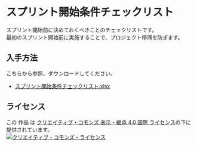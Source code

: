 # スプリント開始条件チェックリスト

スプリント開始前に決めておくべきことのチェックリストです。  
最初のスプリント開始前に実施することで、プロジェクト停滞を防ぎます。

## 入手方法

こちらから参照、ダウンロードしてください。  
* [スプリント開始条件チェックリスト.xlsx](./docs/スプリント開始条件チェックリスト.xlsx?raw=true)

## ライセンス

この 作品 は <a rel="license" href="http://creativecommons.org/licenses/by-sa/4.0/">クリエイティブ・コモンズ 表示 - 継承 4.0 国際 ライセンス</a>の下に提供されています。
<br />
<a rel="license" href="http://creativecommons.org/licenses/by-sa/4.0/">
  <img alt="クリエイティブ・コモンズ・ライセンス" style="border-width:0" src="https://i.creativecommons.org/l/by-sa/4.0/88x31.png" />
</a>

